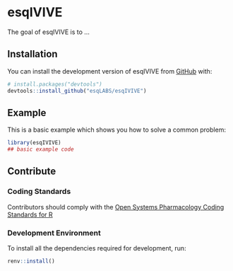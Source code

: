 
<!-- README.md is generated from README.Rmd. Please edit that file -->

# esqIVIVE

<!-- badges: start -->
<!-- badges: end -->

The goal of esqIVIVE is to …

## Installation

You can install the development version of esqIVIVE from
[GitHub](https://github.com/) with:

``` r
# install.packages("devtools")
devtools::install_github("esqLABS/esqIVIVE")
```

## Example

This is a basic example which shows you how to solve a common problem:

``` r
library(esqIVIVE)
## basic example code
```

## Contribute

### Coding Standards

Contributors should comply with the [Open Systems Pharmacology Coding
Standards for
R](https://github.com/Open-Systems-Pharmacology/developer-docs/blob/main/ospsuite-r-specifics/CODING_STANDARDS_R.md)

### Development Environment

To install all the dependencies required for development, run:

``` r
renv::install()
```
